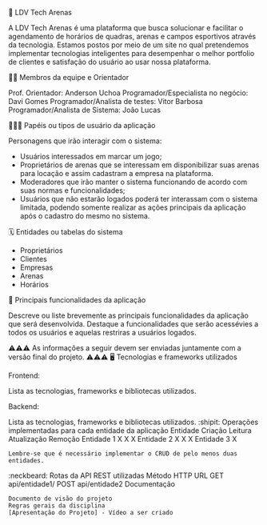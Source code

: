🏁 LDV Tech Arenas

A LDV Tech Arenas é uma plataforma que busca solucionar e facilitar o agendamento de horários de quadras, arenas e campos esportivos através da tecnologia. Estamos postos
por meio de um site no qual pretendemos implementar tecnologias inteligentes para desempenhar o melhor portfolio de clientes e satisfação do usuário ao usar nossa plataforma.

🧑‍💻 Membros da equipe e Orientador

Prof. Orientador: Anderson Uchoa
Programador/Especialista no negócio: Davi Gomes 
Programador/Analista de testes: Vitor Barbosa
Programador/Analista de Sistema: João Lucas

🧑‍🤝‍🧑 Papéis ou tipos de usuário da aplicação

Personagens que irão interagir com o sistema:

- Usuários interessados em marcar um jogo;
- Proprietários de arenas que se interessam em disponibilizar suas arenas para locação e assim cadastram a empresa na plataforma.
- Moderadores que irão manter o sistema funcionando de acordo com suas normas e funcionalidades;
- Usuários que não estarão logados poderá ter interassam com o sistema limitada, podendo somente realizar as ações principais da aplicação após o cadastro do mesmo no sistema. 

🗓️ Entidades ou tabelas do sistema

- Proprietários
- Clientes
- Empresas
- Arenas
- Horários
  
🚩	Principais funcionalidades da aplicação

Descreve ou liste brevemente as principais funcionalidades da aplicação que será desenvolvida. Destaque a funcionalidades que serão acessévies a todos os usuários e aquelas restriras a usuários logados.

⚠️⚠️⚠️ As informações a seguir devem ser enviadas juntamente com a versão final do projeto. ⚠️⚠️⚠️
🖥️ Tecnologias e frameworks utilizados

Frontend:

Lista as tecnologias, frameworks e bibliotecas utilizados.

Backend:

Lista as tecnologias, frameworks e bibliotecas utilizados.
:shipit: Operações implementadas para cada entidade da aplicação
Entidade 	Criação 	Leitura 	Atualização 	Remoção
Entidade 1 	X 	X 		X
Entidade 2 	X 		X 	X
Entidade 3 	X 			

    Lembre-se que é necessário implementar o CRUD de pelo menos duas entidades.

:neckbeard: Rotas da API REST utilizadas
Método HTTP 	URL
GET 	api/entidade1/
POST 	api/entidade2
Documentação

    Documento de visão do projeto
    Regras gerais da disciplina
    [Apresentação do Projeto] - Vídeo a ser criado
